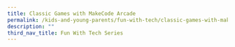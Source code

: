 ```yaml
---
title: Classic Games with MakeCode Arcade
permalink: /kids-and-young-parents/fun-with-tech/classic-games-with-makecode-arcade-jan
description: ""
third_nav_title: Fun With Tech Series
---
```

